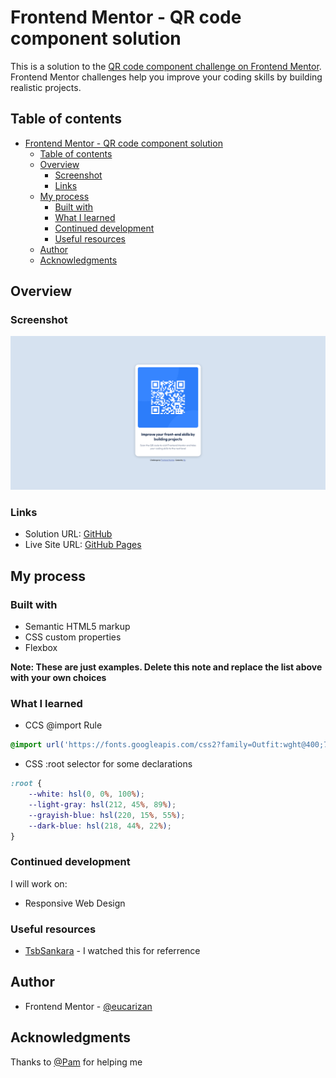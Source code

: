 # Frontend Mentor - QR code component solution

This is a solution to the [QR code component challenge on Frontend Mentor](https://www.frontendmentor.io/challenges/qr-code-component-iux_sIO_H). Frontend Mentor challenges help you improve your coding skills by building realistic projects.

## Table of contents

- [Frontend Mentor - QR code component solution](#frontend-mentor---qr-code-component-solution)
  - [Table of contents](#table-of-contents)
  - [Overview](#overview)
    - [Screenshot](#screenshot)
    - [Links](#links)
  - [My process](#my-process)
    - [Built with](#built-with)
    - [What I learned](#what-i-learned)
    - [Continued development](#continued-development)
    - [Useful resources](#useful-resources)
  - [Author](#author)
  - [Acknowledgments](#acknowledgments)

## Overview

### Screenshot
![](./screenshot.png)

### Links

- Solution URL: [GitHub](https://github.com/eucarizan/fem-qr-code-component)
- Live Site URL: [GitHub Pages](https://eucarizan.github.io/fem-qr-code-component/)

## My process

### Built with
- Semantic HTML5 markup
- CSS custom properties
- Flexbox

**Note: These are just examples. Delete this note and replace the list above with your own choices**

### What I learned
- CCS @import Rule
```css
@import url('https://fonts.googleapis.com/css2?family=Outfit:wght@400;700&display=swap');
```
- CSS :root selector for some declarations
```css
:root {
    --white: hsl(0, 0%, 100%);
    --light-gray: hsl(212, 45%, 89%);
    --grayish-blue: hsl(220, 15%, 55%);
    --dark-blue: hsl(218, 44%, 22%);
}
```

### Continued development
I will work on:
- Responsive Web Design

### Useful resources
- [TsbSankara](https://www.youtube.com/watch?v=JFyMWwOxHYM) - I watched this for referrence

## Author
- Frontend Mentor - [@eucarizan](https://www.frontendmentor.io/profile/eucarizan)

## Acknowledgments
Thanks to [@Pam](https://github.com/pamdgjasme) for helping me
